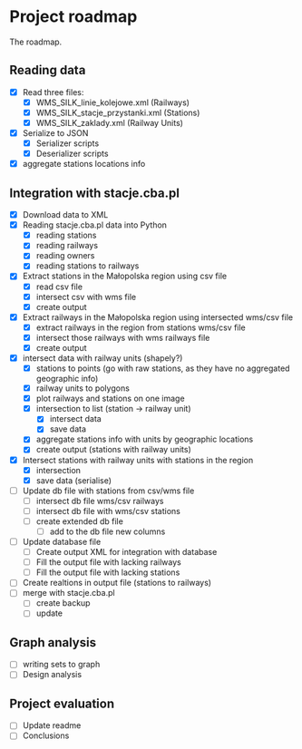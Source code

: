 ﻿# Project roadmap
The roadmap.
## Reading data
+ [x] Read three files:
  + [x] WMS_SILK_linie_kolejowe.xml (Railways)
  + [x] WMS_SILK_stacje_przystanki.xml (Stations)
  + [x] WMS_SILK_zaklady.xml (Railway Units)
+ [x] Serialize to JSON
  + [x] Serializer scripts
  + [x] Deserializer scripts
+ [x] aggregate stations locations info
## Integration with stacje.cba.pl
+ [x] Download data to XML
+ [x] Reading stacje.cba.pl data into Python
  + [x] reading stations
  + [x] reading railways
  + [x] reading owners
  + [x] reading stations to railways
+ [x] Extract stations in the Małopolska region using csv file
  + [x] read csv file
  + [x] intersect csv with wms file
  + [x] create output
+ [x] Extract railways in the Małopolska region using intersected wms/csv file
  + [x] extract railways in the region from stations wms/csv file
  + [x] intersect those railways with wms railways file
  + [x] create output
+ [x] intersect data with railway units (shapely?)
  + [x] stations to points (go with raw stations, as they have no aggregated geographic info)
  + [x] railway units to polygons
  + [x] plot railways and stations on one image
  + [x] intersection to list (station -> railway unit)
    + [x] intersect data
    + [x] save data
  + [x] aggregate stations info with units by geographic locations
  + [x] create output (stations with railway units)
+ [x] Intersect stations with railway units with stations in the region
  + [x] intersection
  + [x] save data (serialise)
+ [ ] Update db file with stations from csv/wms file
  + [ ] intersect db file wms/csv railways
  + [ ] intersect db file with wms/csv stations
  + [ ] create extended db file
    + [ ] add to the db file new columns
+ [ ] Update database file
  + [ ] Create output XML for integration with database
  + [ ] Fill the output file with lacking railways
  + [ ] Fill the output file with lacking stations
+ [ ] Create realtions in output file (stations to railways)
+ [ ] merge with stacje.cba.pl
  + [ ] create backup
  + [ ] update
## Graph analysis
+ [ ] writing sets to graph
+ [ ] Design analysis
## Project evaluation
+ [ ] Update readme
+ [ ] Conclusions